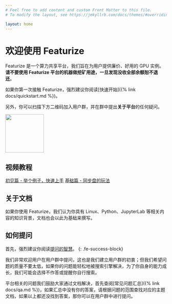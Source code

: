 ```yaml
---
# Feel free to add content and custom Front Matter to this file.
# To modify the layout, see https://jekyllrb.com/docs/themes/#overriding-theme-defaults

layout: home
---
```


# 欢迎使用 Featurize

Featurize 是一个算力共享平台，我们旨在为用户提供廉价、好用的 GPU 实例。<strong>请不要使用 Featurize 平台的机器做挖矿用途，一旦发现没收全部余额恕不退还</strong>。

如果你第一次接触 Featurize，强烈建议你阅读[快速开始]({% link docs/quickstart.md %})。

另外，你可以扫描下方二维码加入用户群，并在群中提出**关于平台**的任何疑问。

<img src="https://featurize-public.oss-cn-beijing.aliyuncs.com/wechat-group.png" width="120" height="120" />

## 视频教程

[初见篇 - 举个例子，快速上手](https://www.bilibili.com/video/BV1pw411Z7p5/)
[基础篇 - 同步盘的玩法](https://www.bilibili.com/video/BV1zA41137Hg/)

## 关于文档

如果你使用 Featurize，我们认为你具有 Linux、Python、JupyterLab 等相关内容的知识背景，文档也会以此为基础来撰写。

## 如何提问

首先，强烈建议你阅读[提问的智慧](https://github.com/ryanhanwu/How-To-Ask-Questions-The-Smart-Way/blob/master/README-zh_CN.md)。
{: .fe-success-block}

我们非常欢迎用户在用户群中提问，这也是我们建立用户群的初衷；但我们希望问题的质量不要太低，如果你的问题能轻松地被搜索引擎解决，为了你自身的能力成长，我们可能会选择不作答或提醒你自行搜索。

平台相关的问题我们鼓励大家通过文档解决，首先查阅[常见问题汇总]({% link docs/qa.md %})，如果汇总中没有你的答案，请根据问题的范围查找对应的主题文档，如果以上都还没找到答案，那你可以在用户群中进行提问。
